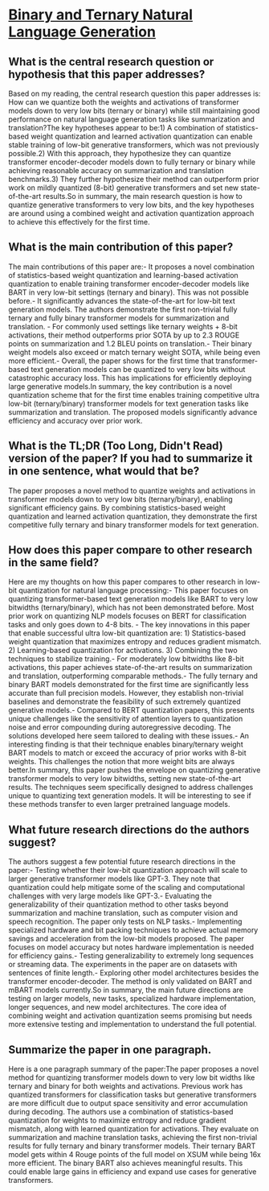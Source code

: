 # [Binary and Ternary Natural Language Generation](https://arxiv.org/abs/2306.01841)

## What is the central research question or hypothesis that this paper addresses?

Based on my reading, the central research question this paper addresses is: How can we quantize both the weights and activations of transformer models down to very low bits (ternary or binary) while still maintaining good performance on natural language generation tasks like summarization and translation?The key hypotheses appear to be:1) A combination of statistics-based weight quantization and learned activation quantization can enable stable training of low-bit generative transformers, which was not previously possible.2) With this approach, they hypothesize they can quantize transformer encoder-decoder models down to fully ternary or binary while achieving reasonable accuracy on summarization and translation benchmarks.3) They further hypothesize their method can outperform prior work on mildly quantized (8-bit) generative transformers and set new state-of-the-art results.So in summary, the main research question is how to quantize generative transformers to very low bits, and the key hypotheses are around using a combined weight and activation quantization approach to achieve this effectively for the first time.


## What is the main contribution of this paper?

The main contributions of this paper are:- It proposes a novel combination of statistics-based weight quantization and learning-based activation quantization to enable training transformer encoder-decoder models like BART in very low-bit settings (ternary and binary). This was not possible before.- It significantly advances the state-of-the-art for low-bit text generation models. The authors demonstrate the first non-trivial fully ternary and fully binary transformer models for summarization and translation. - For commonly used settings like ternary weights + 8-bit activations, their method outperforms prior SOTA by up to 2.3 ROUGE points on summarization and 1.2 BLEU points on translation.- Their binary weight models also exceed or match ternary weight SOTA, while being even more efficient.- Overall, the paper shows for the first time that transformer-based text generation models can be quantized to very low bits without catastrophic accuracy loss. This has implications for efficiently deploying large generative models.In summary, the key contribution is a novel quantization scheme that for the first time enables training competitive ultra low-bit (ternary/binary) transformer models for text generation tasks like summarization and translation. The proposed models significantly advance efficiency and accuracy over prior work.


## What is the TL;DR (Too Long, Didn't Read) version of the paper? If you had to summarize it in one sentence, what would that be?

The paper proposes a novel method to quantize weights and activations in transformer models down to very low bits (ternary/binary), enabling significant efficiency gains. By combining statistics-based weight quantization and learned activation quantization, they demonstrate the first competitive fully ternary and binary transformer models for text generation.


## How does this paper compare to other research in the same field?

Here are my thoughts on how this paper compares to other research in low-bit quantization for natural language processing:- This paper focuses on quantizing transformer-based text generation models like BART to very low bitwidths (ternary/binary), which has not been demonstrated before. Most prior work on quantizing NLP models focuses on BERT for classification tasks and only goes down to 4-8 bits. - The key innovations in this paper that enable successful ultra low-bit quantization are: 1) Statistics-based weight quantization that maximizes entropy and reduces gradient mismatch. 2) Learning-based quantization for activations. 3) Combining the two techniques to stabilize training.- For moderately low bitwidths like 8-bit activations, this paper achieves state-of-the-art results on summarization and translation, outperforming comparable methods.- The fully ternary and binary BART models demonstrated for the first time are significantly less accurate than full precision models. However, they establish non-trivial baselines and demonstrate the feasibility of such extremely quantized generative models.- Compared to BERT quantization papers, this presents unique challenges like the sensitivity of attention layers to quantization noise and error compounding during autoregressive decoding. The solutions developed here seem tailored to dealing with these issues.- An interesting finding is that their technique enables binary/ternary weight BART models to match or exceed the accuracy of prior works with 8-bit weights. This challenges the notion that more weight bits are always better.In summary, this paper pushes the envelope on quantizing generative transformer models to very low bitwidths, setting new state-of-the-art results. The techniques seem specifically designed to address challenges unique to quantizing text generation models. It will be interesting to see if these methods transfer to even larger pretrained language models.


## What future research directions do the authors suggest?

The authors suggest a few potential future research directions in the paper:- Testing whether their low-bit quantization approach will scale to larger generative transformer models like GPT-3. They note that quantization could help mitigate some of the scaling and computational challenges with very large models like GPT-3.- Evaluating the generalizability of their quantization method to other tasks beyond summarization and machine translation, such as computer vision and speech recognition. The paper only tests on NLP tasks.- Implementing specialized hardware and bit packing techniques to achieve actual memory savings and acceleration from the low-bit models proposed. The paper focuses on model accuracy but notes hardware implementation is needed for efficiency gains.- Testing generalizability to extremely long sequences or streaming data. The experiments in the paper are on datasets with sentences of finite length.- Exploring other model architectures besides the transformer encoder-decoder. The method is only validated on BART and mBART models currently.So in summary, the main future directions are testing on larger models, new tasks, specialized hardware implementation, longer sequences, and new model architectures. The core idea of combining weight and activation quantization seems promising but needs more extensive testing and implementation to understand the full potential.


## Summarize the paper in one paragraph.

Here is a one paragraph summary of the paper:The paper proposes a novel method for quantizing transformer models down to very low bit widths like ternary and binary for both weights and activations. Previous work has quantized transformers for classification tasks but generative transformers are more difficult due to output space sensitivity and error accumulation during decoding. The authors use a combination of statistics-based quantization for weights to maximize entropy and reduce gradient mismatch, along with learned quantization for activations. They evaluate on summarization and machine translation tasks, achieving the first non-trivial results for fully ternary and binary transformer models. Their ternary BART model gets within 4 Rouge points of the full model on XSUM while being 16x more efficient. The binary BART also achieves meaningful results. This could enable large gains in efficiency and expand use cases for generative transformers.
